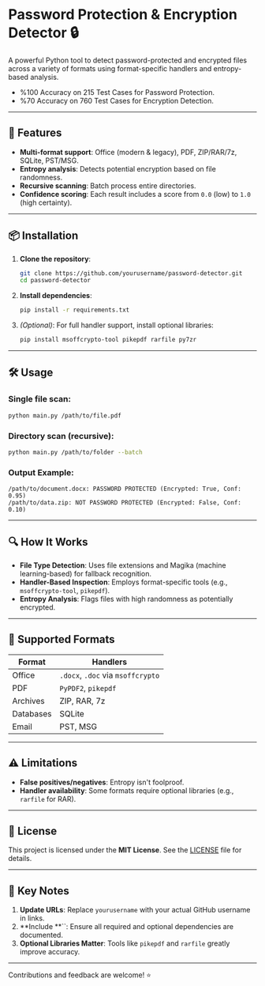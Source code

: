 # Password Protection & Encryption Detector 🔒

A powerful Python tool to detect password-protected and encrypted files across a variety of formats using format-specific handlers and entropy-based analysis.
- %100 Accuracy on 215 Test Cases for Password Protection.
- %70 Accuracy on 760 Test Cases for Encryption Detection.

---

## 🚀 Features

- **Multi-format support**: Office (modern & legacy), PDF, ZIP/RAR/7z, SQLite, PST/MSG.
- **Entropy analysis**: Detects potential encryption based on file randomness.
- **Recursive scanning**: Batch process entire directories.
- **Confidence scoring**: Each result includes a score from `0.0` (low) to `1.0` (high certainty).

---

## 📦 Installation

1. **Clone the repository**:

   ```bash
   git clone https://github.com/yourusername/password-detector.git
   cd password-detector
   ```

2. **Install dependencies**:

   ```bash
   pip install -r requirements.txt
   ```

3. *(Optional)*: For full handler support, install optional libraries:

   ```bash
   pip install msoffcrypto-tool pikepdf rarfile py7zr
   ```

---

## 🛠️ Usage

### Single file scan:

```bash
python main.py /path/to/file.pdf
```

### Directory scan (recursive):

```bash
python main.py /path/to/folder --batch
```

### Output Example:

```
/path/to/document.docx: PASSWORD PROTECTED (Encrypted: True, Conf: 0.95)
/path/to/data.zip: NOT PASSWORD PROTECTED (Encrypted: False, Conf: 0.10)
```

---

## 🔍 How It Works

- **File Type Detection**: Uses file extensions and Magika (machine learning-based) for fallback recognition.
- **Handler-Based Inspection**: Employs format-specific tools (e.g., `msoffcrypto-tool`, `pikepdf`).
- **Entropy Analysis**: Flags files with high randomness as potentially encrypted.

---

## 📂 Supported Formats

| Format    | Handlers                          |
| --------- | --------------------------------- |
| Office    | `.docx`, `.doc` via `msoffcrypto` |
| PDF       | `PyPDF2`, `pikepdf`               |
| Archives  | ZIP, RAR, 7z                      |
| Databases | SQLite                            |
| Email     | PST, MSG                          |

---

## ⚠️ Limitations

- **False positives/negatives**: Entropy isn't foolproof.
- **Handler availability**: Some formats require optional libraries (e.g., `rarfile` for RAR).

---

## 📄 License

This project is licensed under the **MIT License**. See the [LICENSE](LICENSE) file for details.

---

## 🔑 Key Notes

1. **Update URLs**: Replace `yourusername` with your actual GitHub username in links.
2. **Include **``: Ensure all required and optional dependencies are documented.
3. **Optional Libraries Matter**: Tools like `pikepdf` and `rarfile` greatly improve accuracy.

---

Contributions and feedback are welcome! ⭐